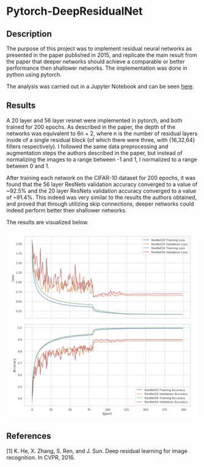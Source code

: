 # Pytorch-DeepResidualNet

## Description 
The purpose of this project was to implement residual neural networks as presented in the paper published in 2015, and replicate the main result from the paper that deeper networks should achieve a comparable or better performance then shallower networks. The implementation was done in python using pytorch. 

The analysis was carried out in a Jupyter Notebook and can be seen [here](https://github.com/13jk59/Pytorch-DeepResidualNet/blob/master/Deep%20Residual%20Net%20Pytorch.ipynb). 

## Results
A 20 layer and 56 layer resnet were implemented in pytorch, and both trained for 200 epochs. As described in the paper, the depth of the networks was equivalent to 6n + 2, where n is the number of residual layers inside of a single residual block (of which there were three, with {16,32,64} filters respectively). I followed the same data preprocessing and augmentation steps the authors described in the paper, but instead of normalizing the images to a range between -1 and 1, I normalized to a range between 0 and 1. 

After training each network on the CIFAR-10 dataset for 200 epochs, it was found that the 56 layer ResNets validation accuracy converged to a value of ~92.5% and the 20 layer ResNets validation accuracy converged to a value of ~91.4%. This indeed was very similar to the results the authors obtained, and proved that through utilizing skip connections, deeper networks could indeed perform better then shallower networks. 

The results are visualized below.

<img src="./ResNet.png" width = "700">


## References
[1] K. He, X. Zhang, S. Ren, and J. Sun. Deep residual learning for image recognition. In CVPR, 2016.
